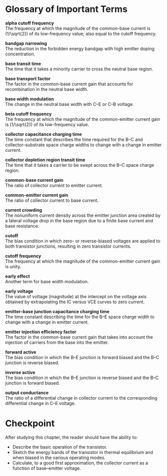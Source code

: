 # Glossary of Important Terms

**alpha cutoff frequency**  
The frequency at which the magnitude of the common-base current is \(1/\sqrt{2}\) of its low-frequency value; also equal to the cutoff frequency.

**bandgap narrowing**  
The reduction in the forbidden energy bandgap with high emitter doping concentration.

**base transit time**  
The time that it takes a minority carrier to cross the neutral base region.

**base transport factor**  
The factor in the common-base current gain that accounts for recombination in the neutral base width.

**base width modulation**  
The change in the neutral base width with C–E or C–B voltage.

**beta cutoff frequency**  
The frequency at which the magnitude of the common-emitter current gain is \(1/\sqrt{2}\) of its low-frequency value.

**collector capacitance charging time**  
The time constant that describes the time required for the B–C and collector–substrate space charge widths to change with a change in emitter current.

**collector depletion region transit time**  
The time that it takes a carrier to be swept across the B–C space charge region.

**common-base current gain**  
The ratio of collector current to emitter current.

**common-emitter current gain**  
The ratio of collector current to base current.

**current crowding**  
The nonuniform current density across the emitter junction area created by a lateral voltage drop in the base region due to a finite base current and base resistance.

**cutoff**  
The bias condition in which zero- or reverse-biased voltages are applied to both transistor junctions, resulting in zero transistor currents.

**cutoff frequency**  
The frequency at which the magnitude of the common-emitter current gain is unity.

**early effect**  
Another term for base width modulation.

**early voltage**  
The value of voltage (magnitude) at the intercept on the voltage axis obtained by extrapolating the IC versus VCE curves to zero current.

**emitter–base junction capacitance charging time**  
The time constant describing the time for the B–E space charge width to change with a change in emitter current.

**emitter injection efficiency factor**  
The factor in the common-base current gain that takes into account the injection of carriers from the base into the emitter.

**forward active**  
The bias condition in which the B–E junction is forward biased and the B–C junction is reverse biased.

**inverse active**  
The bias condition in which the B–E junction is reverse biased and the B–C junction is forward biased.

**output conductance**  
The ratio of a differential change in collector current to the corresponding differential change in C–E voltage.

# Checkpoint

After studying this chapter, the reader should have the ability to:

- Describe the basic operation of the transistor.
- Sketch the energy bands of the transistor in thermal equilibrium and when biased in the various operating modes.
- Calculate, to a good first approximation, the collector current as a function of base–emitter voltage.